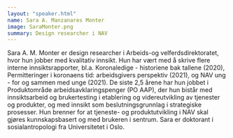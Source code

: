 ```yaml
---
layout: "speaker.html"
name: Sara A. Manzanares Monter
image: SaraMonter.png
summary: Design researcher i NAV
---
```

Sara A. M. Monter er design researcher i Arbeids-og velferdsdirektoratet, hvor hun jobber med kvalitativ innsikt. Hun har vært med å skrive flere interne innsiktsrapporter, bl.a. Koronaledige - historiene bak tallene (2020), Permitteringer i koronaens tid: arbeidsgivers perspektiv (2021), og NAV ung - for og sammen med unge (2021). De siste 2,5 årene har hun jobbet i Produktområde arbeidsavklaringspenger (PO AAP), der hun bistår med innsiktsarbeid og brukertesting i etablering og videreutvikling av tjenester og produkter, og med innsikt som beslutningsgrunnlag i strategiske prosesser. Hun brenner for at tjeneste- og produktutvikling i NAV skal gjøres kunnskapsbasert og med brukeren i sentrum. Sara er doktorant i sosialantropologi fra Universitetet i Oslo.
